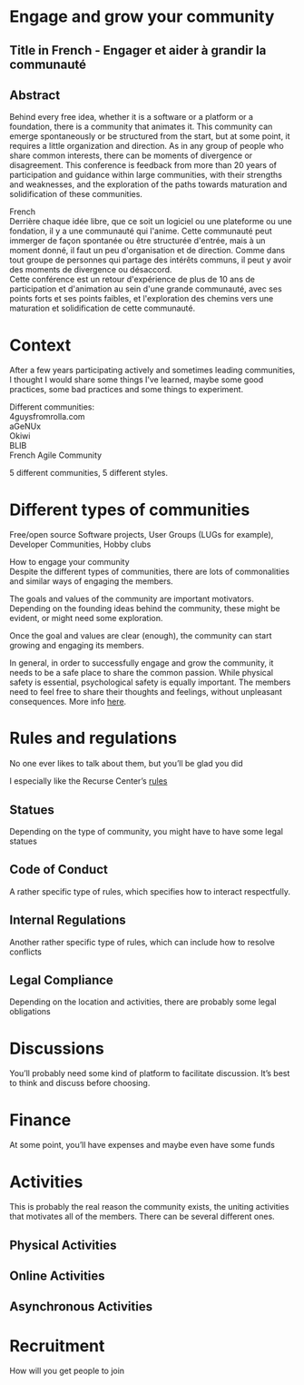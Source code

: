 # Engage and grow your community

## Title in French \- Engager et aider à grandir la communauté

## Abstract

Behind every free idea, whether it is a software or a platform or a foundation, there is a community that animates it. This community can emerge spontaneously or be structured from the start, but at some point, it requires a little organization and direction. As in any group of people who share common interests, there can be moments of divergence or disagreement. This conference is feedback from more than 20 years of participation and guidance within large communities, with their strengths and weaknesses, and the exploration of the paths towards maturation and solidification of these communities.

French  
Derrière chaque idée libre, que ce soit un logiciel ou une plateforme ou une fondation, il y a une communauté qui l'anime. Cette communauté peut immerger de façon spontanée ou être structurée d'entrée, mais à un moment donné, il faut un peu d'organisation et de direction. Comme dans tout groupe de personnes qui partage des intérêts communs, il peut y avoir des moments de divergence ou désaccord.  
Cette conférence est un retour d'expérience de plus de 10 ans de participation et d'animation au sein d'une grande communauté, avec ses points forts et ses points faibles, et l'exploration des chemins vers une maturation et solidification de cette communauté.

# Context

After a few years participating actively and sometimes leading communities, I thought I would share some things I’ve learned, maybe some good practices, some bad practices and some things to experiment.

Different communities:  
4guysfromrolla.com  
aGeNUx  
Okiwi  
BLIB  
French Agile Community

5 different communities, 5 different styles.

# Different types of communities

Free/open source Software projects, User Groups (LUGs for example), Developer Communities, Hobby clubs

How to engage your community  
Despite the different types of communities, there are lots of commonalities and similar ways of engaging the members.

The goals and values of the community are important motivators. Depending on the founding ideas behind the community, these might be evident, or might need some exploration. 

Once the goal and values are clear (enough), the community can start growing and engaging its members. 

In general, in order to successfully engage and grow the community, it needs to be a safe place to share the common passion. While physical safety is essential, psychological safety is equally important. The members need to feel free to share their thoughts and feelings, without unpleasant consequences. More info [here](https://www.thinkwithgoogle.com/intl/en-emea/future-of-marketing/management-and-culture/five-dynamics-effective-team/).

# Rules and regulations

No one ever likes to talk about them, but you’ll be glad you did

I especially like the Recurse Center’s [rules](https://www.recurse.com/code-of-conduct)

## Statues

Depending on the type of community, you might have to have some legal statues

## Code of Conduct

A rather specific type of rules, which specifies how to interact respectfully. 

## Internal Regulations

Another rather specific type of rules, which can include how to resolve conflicts

## Legal Compliance

Depending on the location and activities, there are probably some legal obligations

# Discussions

You’ll probably need some kind of platform to facilitate discussion. It’s best to think and discuss before choosing.

# Finance

At some point, you’ll have expenses and maybe even have some funds

# Activities

This is probably the real reason the community exists, the uniting activities that motivates all of the members. There can be several different ones.

## Physical Activities

## Online Activities

## Asynchronous Activities

# Recruitment

How will you get people to join

# 

